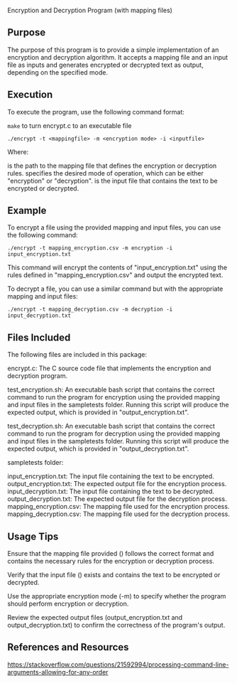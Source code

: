 Encryption and Decryption Program (with mapping files)

## Purpose

The purpose of this program is to provide a simple implementation of an encryption and decryption algorithm. It accepts a mapping file and an input file as inputs and generates encrypted or decrypted text as output, depending on the specified mode.


## Execution

To execute the program, use the following command format:

`make` to turn encrypt.c to an executable file

`./encrypt -t <mappingfile> -m <encryption mode> -i <inputfile>`

Where:

<mappingfile> is the path to the mapping file that defines the encryption or decryption rules.
<encryption mode> specifies the desired mode of operation, which can be either "encryption" or "decryption".
<inputfile> is the input file that contains the text to be encrypted or decrypted.


## Example

To encrypt a file using the provided mapping and input files, you can use the following command:

`./encrypt -t mapping_encryption.csv -m encryption -i input_encryption.txt`

This command will encrypt the contents of "input_encryption.txt" using the rules defined in "mapping_encryption.csv" and output the encrypted text.

To decrypt a file, you can use a similar command but with the appropriate mapping and input files:

`./encrypt -t mapping_decryption.csv -m decryption -i input_decryption.txt`


## Files Included

The following files are included in this package:

encrypt.c: The C source code file that implements the encryption and decryption program.

test_encryption.sh: An executable bash script that contains the correct command to run the program for encryption using the provided mapping and input files in the sampletests folder. Running this script will produce the expected output, which is provided in "output_encryption.txt".

test_decryption.sh: An executable bash script that contains the correct command to run the program for decryption using the provided mapping and input files in the sampletests folder. Running this script will produce the expected output, which is provided in "output_decryption.txt".


sampletests folder:

input_encryption.txt: The input file containing the text to be encrypted.
output_encryption.txt: The expected output file for the encryption process.
input_decryption.txt: The input file containing the text to be decrypted.
output_decryption.txt: The expected output file for the decryption process.
mapping_encryption.csv: The mapping file used for the encryption process.
mapping_decryption.csv: The mapping file used for the decryption process.


## Usage Tips

Ensure that the mapping file provided (<mappingfile>) follows the correct format and contains the necessary rules for the encryption or decryption process.

Verify that the input file (<inputfile>) exists and contains the text to be encrypted or decrypted.

Use the appropriate encryption mode (-m) to specify whether the program should perform encryption or decryption.

Review the expected output files (output_encryption.txt and output_decryption.txt) to confirm the correctness of the program's output.


## References and Resources 

https://stackoverflow.com/questions/21592994/processing-command-line-arguments-allowing-for-any-order





 
